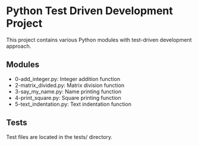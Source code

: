 # Python Test Driven Development Project

This project contains various Python modules with test-driven development approach.

## Modules

- 0-add_integer.py: Integer addition function
- 2-matrix_divided.py: Matrix division function  
- 3-say_my_name.py: Name printing function
- 4-print_square.py: Square printing function
- 5-text_indentation.py: Text indentation function

## Tests

Test files are located in the tests/ directory.

